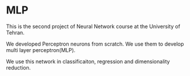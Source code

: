 # MLP

This is the second project of Neural Network course at the University of Tehran.

We developed Perceptron neurons from scratch. We use them to develop multi layer perceptron(MLP). 

We use this network in classificaiton, regression and dimensionality reduction.

